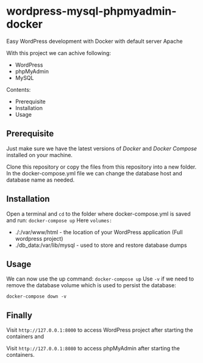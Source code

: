 # wordpress-mysql-phpmyadmin-docker
Easy WordPress development with Docker with default server Apache

With this project we can achive following:

* WordPress
* phpMyAdmin
* MySQL

Contents:

* Prerequisite
* Installation
* Usage

## Prerequisite 
Just make sure we have the latest versions of *Docker* and *Docker Compose* installed on your machine.

Clone this repository or copy the files from this repository into a new folder. In the docker-compose.yml file we can change the database host and database name as needed.

## Installation
Open a terminal and `cd` to the folder where docker-compose.yml is saved and run: `docker-compose up`
Here `volumes:`
* ./:/var/www/html - the location of your WordPress application (Full wordpress project)
* ./db_data:/var/lib/mysql - used to store and restore database dumps

## Usage
We can now use the up command:
`docker-compose up`
Use `-v` if we need to remove the database volume which is used to persist the database:

`docker-compose down -v`

## Finally
Visit `http://127.0.0.1:8000` to access WordPress project after starting the containers and

Visit `http://127.0.0.1:8080` to access phpMyAdmin after starting the containers.

